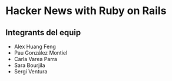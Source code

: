 
# Hacker News with Ruby on Rails

## Integrants del equip
- Alex Huang Feng
- Pau González Montiel
- Carla Varea Parra
- Sara Bourjila
- Sergi Ventura
